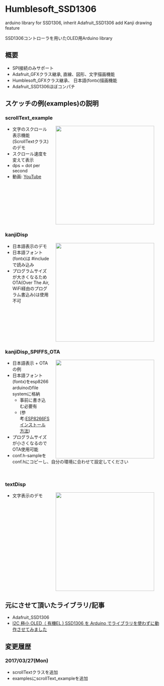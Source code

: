 # Humblesoft_SSD1306
arduino library for SSD1306, inherit Adafruit_SSD1306 add Kanji drawing feature

SSD1306コントローラを用いたOLED用Arduino library

## 概要

* SPI接続のみサポート
* Adafruit_GFXクラス継承, 直線、図形、文字描画機能
* Humblesoft_GFXクラス継承、 日本語(fontx)描画機能
* Adafruit_SSD1306ほぼコンパチ

## スケッチの例(examples)の説明

### scrollText_example

<img hspace="20" src="https://github.com/h-nari/Humblesoft_SSD1306/blob/master/img/170327a5.jpg?raw=true" width="320" align="right"/>

* 文字のスクロール表示機能(ScrollTextクラス)のデモ
* スクロール速度を変えて表示
 * dps = dot per second
* 動画: <a href="https://youtu.be/_Fvh-PVP-tY">YouTube</a>

<br clear="right"/>

### kanjiDisp

<img hspace="20" src="https://github.com/h-nari/Humblesoft_SSD1306/blob/master/img/170127a1.jpg?raw=true" width="320" align="right"/>

* 日本語表示のデモ
* 日本語フォント(fontx)は #include で読み込み
* プログラムサイズが大きくなるためOTA(Over The Air, WiFi経由のプログラム書込み)は使用不可
<br clear="right"/>


### kanjiDisp_SPIFFS_OTA
<img hspace="20" src="https://github.com/h-nari/Humblesoft_SSD1306/blob/master/img/170127a3.jpg?raw=true" width="320" align="right">

* 日本語表示 + OTA の例
* 日本語フォント(fontx)をesp8266 arduinoのfile systemに格納
  * 事前に書き込む必要有
   * (参考:[ESP8266FSインストール方法](http://www.humblesoft.com/wiki/?ESP8266FS%E3%82%A4%E3%83%B3%E3%82%B9%E3%83%88%E3%83%BC%E3%83%AB%E6%96%B9%E6%B3%95 "ESP8266FSインストール方法"))
* プログラムサイズが小さくなるのでOTA使用可能
* conf.h-sampleをconf.hにコピーし、自分の環境に合わせて設定してください

<br clear="right"/>

### textDisp
<img hspace="20" src="https://github.com/h-nari/Humblesoft_SSD1306/blob/master/img/170127a4.jpg?raw=true" width="320" align="right">

* 文字表示のデモ
<br clear="right"/>

## 元にさせて頂いたライブラリ/記事

* Adafruit_SSD1306
* [I2C 極小 OLED（ 有機EL ) SSD1306 を Arduino でライブラリを使わずに動作させてみました](https://www.mgo-tec.com/blog-entry-31.html "I2C 極小 OLED（ 有機EL ) SSD1306 を Arduino でライブラリを使わずに動作させてみました")

## 変更履歴

### 2017/03/27(Mon)

* scrollTextクラスを追加
* examplesにscrollText_exampleを追加
